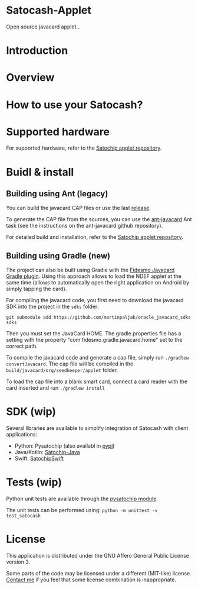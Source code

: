# Satocash-Applet
Open source javacard applet...

# Introduction

# Overview

# How to use your Satocash?


# Supported hardware

For supported hardware, refer to the [Satochip applet repository](https://github.com/Toporin/SatoChipApplet).

# Buidl & install

## Building using Ant (legacy)

You can build the javacard CAP files or use the last [release](https://github.com/Toporin/Seedkeeper-Applet/releases).

To generate the CAP file from the sources, you can use the [ant-javacard](https://github.com/martinpaljak/ant-javacard) Ant task (see the instructions on the ant-javacard github repository).

For detailed build and installation, refer to the [Satochip applet repository](https://github.com/Toporin/SatoChipApplet).

## Building using Gradle (new)

The project can also be built using Gradle with the [Fidesmo Javacard Gradle plugin](https://github.com/fidesmo/gradle-javacard).
Using this approach allows to load the NDEF applet at the same time (allows to automatically open the right application on Android by simply tapping the card).

For compiling the javacard code, you first need to download the javacard SDK into the project in the `sdks` folder:
```
git submodule add https://github.com/martinpaljak/oracle_javacard_sdks sdks
```

Then you must set the JavaCard HOME. The gradle.properties file has a setting with the property "com.fidesmo.gradle.javacard.home" set to the correct path.

To compile the javacard code and generate a cap file, simply run `./gradlew convertJavacard`. The cap file will be compiled in the `build/javacard/org/seedkeeper/applet` folder.

To load the cap file into a blank smart card, connect a card reader with the card inserted and run `./gradlew install`

# SDK (wip)

Several libraries are available to simplify integration of Satocash with client applications:
* Python: Pysatochip (also availabl in [pypi](https://pypi.org/project/pysatochip/))
* Java/Kotlin: [Satochip-Java](https://github.com/Toporin/Satochip-Java)
* Swift:  [SatochipSwift](https://github.com/Toporin/SatochipSwift)

# Tests (wip)

Python unit tests are available through the [pysatochip module](https://github.com/Toporin/pysatochip).

The unit tests can be performed using:
```python -m unittest -v test_satocash```

# License

This application is distributed under the GNU Affero General Public License version 3.

Some parts of the code may be licensed under a different (MIT-like) license. [Contact me](mailto:satochip.wallet@gmail.com) if you feel that some license combination is inappropriate.